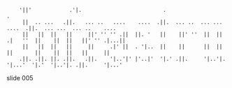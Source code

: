         '||'            .'|.                          .                              .
         ||  .. ...   .||.   ... ..   ....    ....  .||.  ... ..  ... ...    ....  .||.  ... ...  ... ..    ....
         ||   ||  ||   ||     ||' '' '' .||  ||. '   ||    ||' ''  ||  ||  .|   ''  ||    ||  ||   ||' '' .|...||
         ||   ||  ||   ||     ||     .|' ||  . '|..  ||    ||      ||  ||  ||       ||    ||  ||   ||     ||
        .||. .||. ||. .||.   .||.    '|..'|' |'..|'  '|.' .||.     '|..'|.  '|...'  '|.'  '|..'|. .||.     '|...'






















































































slide 005
